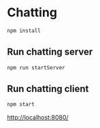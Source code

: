 # Chatting

```bash
npm install
```

## Run chatting server

```bash
npm run startServer
```

## Run chatting client

```bash
npm start
```

<http://localhost:8080/>